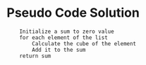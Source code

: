 # Pseudo Code Solution

```text
    Initialize a sum to zero value
    for each element of the list
        Calculate the cube of the element
        Add it to the sum
    return sum
```

